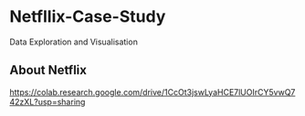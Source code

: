 # Netfllix-Case-Study
Data Exploration and Visualisation

## About Netflix
https://colab.research.google.com/drive/1CcOt3jswLyaHCE7lUOIrCY5vwQ742zXL?usp=sharing
